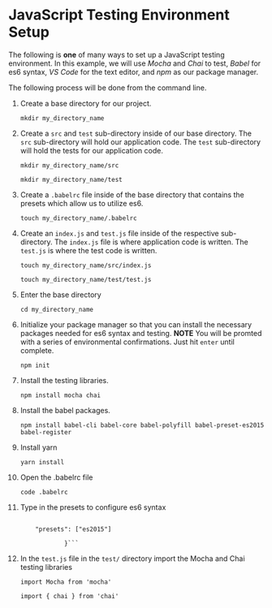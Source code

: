 # JavaScript Testing Environment Setup

The following is **one** of many ways to set up a JavaScript testing environment. In this example, we will use _Mocha_ and _Chai_ to test, _Babel_ for es6 syntax, _VS_ _Code_ for the text editor, and _npm_ as our package manager.

The following process will be done from the command line.

1. Create a base directory for our project.

    ```mkdir my_directory_name```

2. Create a `src` and `test` sub-directory inside of our base directory. The `src` sub-directory will hold our application code. The `test` sub-directory will hold the tests for our application code.

    ```mkdir my_directory_name/src```

    ```mkdir my_directory_name/test```

3. Create a `.babelrc` file inside of the base directory that contains the presets which allow us to utilize es6.

    ```touch my_directory_name/.babelrc```

4. Create an `index.js` and `test.js` file inside of the respective sub-directory. The `index.js` file is where application code is written. The `test.js` is where the test code is written.

    ```touch my_directory_name/src/index.js```

    ```touch my_directory_name/test/test.js```

5. Enter the base directory

    ```cd my_directory_name```

6. Initialize your package manager so that you can install the necessary packages needed for es6 syntax and testing. **NOTE** You will be promted with a series of environmental confirmations. Just hit `enter` until complete.

    ```npm init```

7. Install the testing libraries.

    ```npm install mocha chai``` 

8. Install the babel packages.

    ```npm install babel-cli babel-core babel-polyfill babel-preset-es2015 babel-register```

9. Install yarn

   ```yarn install```

10. Open the .babelrc file

    ```code .babelrc```

11. Type in the presets to configure es6 syntax

    ```{

        "presets": ["es2015"]

                }```

12. In the `test.js` file in the `test/` directory import the Mocha and Chai testing libraries

    ```import Mocha from 'mocha'```

    ```import { chai } from 'chai'```


